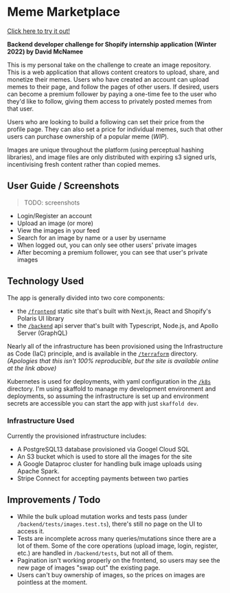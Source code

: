 
# Meme Marketplace

[Click here to try it out!](https://meme-marketplace.da.vidmcnam.ee)

**Backend developer challenge for Shopify internship application (Winter 2022) by David McNamee**

This is my personal take on the challenge to create an image repository. This is a web application that allows content creators to upload, share, and monetize their memes. Users who have created an account can upload memes to their page, and follow the pages of other users. If desired, users can become a premium follower by paying a one-time fee to the user who they'd like to follow, giving them access to privately posted memes from that user.

Users who are looking to build a following can set their price from the profile page. They can also set a price for individual memes, such that other users can purchase ownership of a popular meme (*WIP*).

Images are unique throughout the platform (using perceptual hashing libraries), and image files are only distributed with expiring s3 signed urls, incentivising fresh content rather than copied memes.

## User Guide / Screenshots

> TODO: screenshots

* Login/Register an account
* Upload an image (or more)
* View the images in your feed
* Search for an image by name or a user by username
* When logged out, you can only see other users' private images
* After becoming a premium follower, you can see that user's private images

## Technology Used

The app is generally divided into two core components: 

* the [`/frontend`](/frontend) static site that's built with Next.js, React and Shopify's Polaris UI library
* the [`/backend`](/backend) api server that's built with Typescript, Node.js, and Apollo Server (GraphQL)

Nearly all of the infrastructure has been provisioned using the Infrastructure as Code (IaC) principle, and is available in the [`/terraform`](/terraform) directory. *(Apologies that this isn't 100% reproducible, but the site is available online at the link above)*

Kubernetes is used for deployments, with yaml configuration in the [`/k8s`](/k8s) directory. I'm using skaffold to manage my development environment and deployments, so assuming the infrastructure is set up and environment secrets are accessible you can start the app with just `skaffold dev`.

### Infrastructure Used

Currently the provisioned infrastructure includes:
* A PostgreSQL13 database provisioned via Googel Cloud SQL
* An S3 bucket which is used to store all the images for the site
* A Google Dataproc cluster for handling bulk image uploads using Apache Spark.
* Stripe Connect for accepting payments between two parties

## Improvements / Todo

* While the bulk upload mutation works and tests pass (under `/backend/tests/images.test.ts`), there's still no page on the UI to access it.
* Tests are incomplete across many queries/mutations since there are a lot of them. Some of the core operations (upload image, login, register, etc.) are handled in `/backend/tests`, but not all of them.
* Pagination isn't working properly on the frontend, so users may see the new page of images "swap out" the existing page.
* Users can't buy ownership of images, so the prices on images are pointless at the moment.

